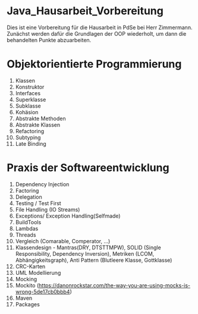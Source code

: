 # Java_Hausarbeit_Vorbereitung
Dies ist eine Vorbereitung für die Hausarbeit in PdSe bei Herr Zimmermann.
Zunächst werden dafür die Grundlagen der OOP wiederholt, um dann die behandelten Punkte abzuarbeiten.

# Objektorientierte Programmierung
1. Klassen
2. Konstruktor
3. Interfaces
4. Superklasse
5. Subklasse
6. Kohäsion
7. Abstrakte Methoden
8. Abstrakte Klassen
9. Refactoring
10. Subtyping 
11. Late Binding



# Praxis der Softwareentwicklung
1. Dependency Injection
2. Factoring
3. Delegation
4. Testing / Test First
5. File Handling (IO Streams)
6. Exceptions/ Exception Handling(Selfmade)
7. BuildTools
8. Lambdas 
9. Threads
10. Vergleich (Comarable, Comperator, ...)
11. Klassendesign - Mantras(DRY, DTSTTMPW), SOLID (Single Responsibility, Dependency Inversion), Metriken (LCOM, Abhängigkeitsgraph), Anti Pattern (Blutleere Klasse, Gottklasse)
12. CRC-Karten
13. UML Modellierung
14. Mocking
15. Mockito (https://danonrockstar.com/the-way-you-are-using-mocks-is-wrong-5de17cb0bbb4)
16. Maven
17. Packages
